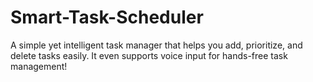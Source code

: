 # Smart-Task-Scheduler
A simple yet intelligent task manager that helps you add, prioritize, and delete tasks easily. It even supports voice input for hands-free task management! 
